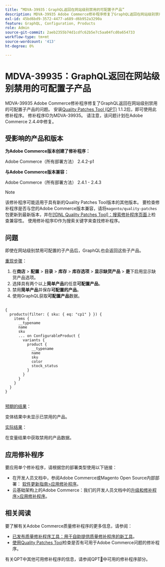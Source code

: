 ```yaml
---
title: “MDVA-39935：GraphQL返回在网站级别禁用的可配置子产品”
description: MDVA-39935 Adobe Commerce修补程序修复了GraphQL返回在网站级别禁用的可配置子产品的问题。 安装[Quality Patches Tool (QPT)](https://experienceleague.adobe.com/zh-hans/docs/commerce-operations/upgrade-guide/patches/overview) 1.1.2后，即可使用此修补程序。 修补程序ID为MDVA-39935。 请注意，该问题计划在Adobe Commerce 2.4.4中修复。
exl-id: 45bd6bd9-3572-4477-a689-d6b952a3290a
feature: GraphQL, Configuration, Products
role: Admin
source-git-commit: 2aeb2355b74d1cdfc62b5e7c5aa04fcd0a654733
workflow-type: tm+mt
source-wordcount: '413'
ht-degree: 0%

---
```


# MDVA-39935：GraphQL返回在网站级别禁用的可配置子产品

MDVA-39935 Adobe Commerce修补程序修复了GraphQL返回在网站级别禁用的可配置子产品的问题。 安装[Quality Patches Tool (QPT)](https://experienceleague.adobe.com/zh-hans/docs/commerce-operations/upgrade-guide/patches/overview) 1.1.2后，即可使用此修补程序。 修补程序ID为MDVA-39935。 请注意，该问题计划在Adobe Commerce 2.4.4中修复。

## 受影响的产品和版本

**为Adobe Commerce版本创建了修补程序：**

Adobe Commerce（所有部署方法） 2.4.2-p1

**与Adobe Commerce版本兼容：**

Adobe Commerce（所有部署方法） 2.4.1 - 2.4.3

>[!NOTE]
>
>该修补程序可能适用于具有新的Quality Patches Tool版本的其他版本。 要检查修补程序是否与您的Adobe Commerce版本兼容，请将`magento/quality-patches`包更新到最新版本，并在[[!DNL Quality Patches Tool]：搜索修补程序页面](https://experienceleague.adobe.com/tools/commerce-quality-patches/index.html?lang=zh-Hans)上检查兼容性。 使用修补程序ID作为搜索关键字来查找修补程序。

## 问题

即使在网站级别禁用可配置的子产品后，GraphQL也会返回这些子产品。

<u>重现步骤</u>：

1. 在&#x200B;**商店** > **配置** > **目录** > **库存** > **库存选项** > **显示缺货产品** > **是**&#x200B;下启用显示缺货产品选项。
1. 选择具有两个以上&#x200B;**简单产品**&#x200B;的任意&#x200B;**可配置产品**。
1. 禁用&#x200B;**简单产品**&#x200B;并保存&#x200B;**可配置的产品**。
1. 使用GraphQL获取&#x200B;**可配置产品**&#x200B;数据。

<pre>
  <code class="language-graphql">
&lbrace;
  products(filter: { sku: { eq: "cp1" } }) &lbrace;
    items &lbrace;
      __typename
      name
      sku
      ... on ConfigurableProduct &lbrace;
        variants &lbrace;
          product &lbrace;
            __typename
            name
            sku
            color
            stock_status
          &rbrace;
        &rbrace;
      &rbrace;
    &rbrace;
  &rbrace;
&rbrace;
</code>
</pre>

<u>预期的结果</u>：

变体结果中未显示已禁用的产品。

<u>实际结果</u>：

在变量结果中获取禁用的产品数据。

## 应用修补程序

要应用单个修补程序，请根据您的部署类型使用以下链接：

* 在开发人员文档中，参阅Adobe Commerce或Magento Open Source内部部署： [软件更新指南>应用修补程序](https://experienceleague.adobe.com/zh-hans/docs/commerce-operations/tools/quality-patches-tool/usage)。
* 云基础架构上的Adobe Commerce：我们的开发人员文档中的[升级和修补程序>应用修补程序](https://experienceleague.adobe.com/zh-hans/docs/commerce-cloud-service/user-guide/develop/upgrade/apply-patches)。

## 相关阅读

要了解有关Adobe Commerce质量修补程序的更多信息，请参阅：

* [已发布质量修补程序工具：用于自助提供质量修补程序的新工具](/help/announcements/adobe-commerce-announcements/magento-quality-patches-released-new-tool-to-self-serve-quality-patches.md)。
* [使用Quality Patches Tool](/help/support-tools/patches-available-in-qpt-tool/check-patch-for-magento-issue-with-magento-quality-patches.md)检查是否有可用于Adobe Commerce问题的修补程序。

有关QPT中其他可用修补程序的信息，请参阅QPT[&#128279;](https://support.magento.com/hc/en-us/sections/360010506631-Patches-available-in-QPT-tool-)中可用的修补程序部分。

